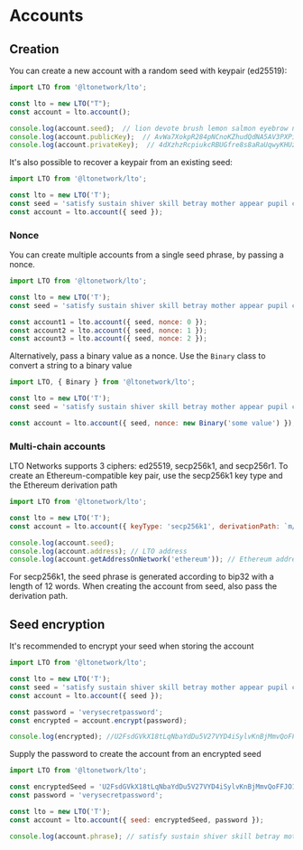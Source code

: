 # Accounts

## **Creation**

You can create a new account with a random seed with keypair (ed25519):

```javascript
import LTO from '@ltonetwork/lto';

const lto = new LTO("T");
const account = lto.account();

console.log(account.seed);  // lion devote brush lemon salmon eyebrow near autumn aspect april ugly position dismiss suit finger
console.log(account.publicKey);  // AvWa7XokpR284pNCnoKZhudQdNA5AV3PXPi6HhggAhbT
console.log(account.privateKey);  // 4dXzhzRcpiukcRBUGfre8s8aRaUqwyKHUzfbQTtNRRMFxZXQ6BsbfKPbA2QVBELNjoxxy6NQkii6HVg1zPzti4mB
```

It's also possible to recover a keypair from an existing seed:

```javascript
import LTO from '@ltonetwork/lto';

const lto = new LTO('T');
const seed = 'satisfy sustain shiver skill betray mother appear pupil coconut weasel firm top puzzle monkey seek';
const account = lto.account({ seed });
```

### Nonce

You can create multiple accounts from a single seed phrase, by passing a nonce.

```javascript
import LTO from '@ltonetwork/lto';

const lto = new LTO('T');
const seed = 'satisfy sustain shiver skill betray mother appear pupil coconut weasel firm top puzzle monkey seek';

const account1 = lto.account({ seed, nonce: 0 });
const account2 = lto.account({ seed, nonce: 1 });
const account3 = lto.account({ seed, nonce: 2 });
```

Alternatively, pass a binary value as a nonce. Use the `Binary` class to convert a string to a binary value

```javascript
import LTO, { Binary } from '@ltonetwork/lto';

const lto = new LTO('T');
const seed = 'satisfy sustain shiver skill betray mother appear pupil coconut weasel firm top puzzle monkey seek';

const account = lto.account({ seed, nonce: new Binary('some value') });
```

### Multi-chain accounts

LTO Networks supports 3 ciphers: ed25519, secp256k1, and secp256r1. To create an Ethereum-compatible key pair, use the secp256k1 key type and the Ethereum derivation path

```javascript
import LTO from '@ltonetwork/lto';

const lto = new LTO('T');
const account = lto.account({ keyType: 'secp256k1', derivationPath: `m/44'/60'/0'/0` });

console.log(account.seed);
console.log(account.address); // LTO address
console.log(account.getAddressOnNetwork('ethereum')); // Ethereum address
```

For secp256k1, the seed phrase is generated according to bip32 with a length of 12 words. When creating the account from seed, also pass the derivation path.

## Seed encryption

It's recommended to encrypt your seed when storing the account

```javascript
import LTO from '@ltonetwork/lto';

const lto = new LTO('T');
const seed = 'satisfy sustain shiver skill betray mother appear pupil coconut weasel firm top puzzle monkey seek';
const account = lto.account({ seed });

const password = 'verysecretpassword';
const encrypted = account.encrypt(password); 

console.log(encrypted); //U2FsdGVkX18tLqNbaYdDu5V27VYD4iSylvKnBjMmvQoFFJO1KbsoKKW1eK/y6kqahvv4eak8Uf8tO1w2I9hbcWFUJDysZh1UyaZt6TmXwYfUZq163e9qRhPn4xC8VkxFCymdzYNBAZgyw8ziRhSujujiDZFT3PTmhhkBwIT7FMs=
```

Supply the password to create the account from an encrypted seed

```javascript
import LTO from '@ltonetwork/lto';

const encryptedSeed = 'U2FsdGVkX18tLqNbaYdDu5V27VYD4iSylvKnBjMmvQoFFJO1KbsoKKW1eK/y6kqahvv4eak8Uf8tO1w2I9hbcWFUJDysZh1UyaZt6TmXwYfUZq163e9qRhPn4xC8VkxFCymdzYNBAZgyw8ziRhSujujiDZFT3PTmhhkBwIT7FMs=';
const password = 'verysecretpassword';

const lto = new LTO('T');
const account = lto.account({ seed: encryptedSeed, password });

console.log(account.phrase); // satisfy sustain shiver skill betray mother appear pupil coconut weasel firm top puzzle monkey seek
```
